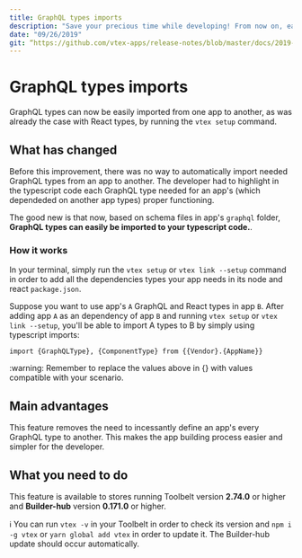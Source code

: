 ```yaml
---
title: GraphQL types imports
description: "Save your precious time while developing! From now on, easily import GraphQL types from one app to another."
date: "09/26/2019"
git: “https://github.com/vtex-apps/release-notes/blob/master/docs/2019-week-38/graphql-types-import.md”
---
```


# GraphQL types imports

GraphQL types can now be easily imported from one app to another, as was already the case with React types, by running the `vtex setup` command.

## What has changed 

Before this improvement, there was no way to automatically import needed GraphQL types from an app to another. The developer had to highlight in the typescript code each GraphQL type needed for an app's (which dependeded on another app types) proper functioning. 

The good new is that now, based on schema files in app's  `graphql` folder,  **GraphQL types can easily be imported to your typescript code.**. 

### How it works

In your terminal, simply run the  `vtex setup`  or  `vtex link --setup`  command in order to add all the dependencies types your app needs in its node and react `package.json`.

Suppose you want to use app's `A` GraphQL and React types in app `B`. After adding app `A` as an dependency of app `B` and running  `vtex setup` or `vtex link --setup`, you'll be able to import A types to B by simply using typescript imports:

```
import {GraphQLType}, {ComponentType} from {{Vendor}.{AppName}} 
```

<div class="alert alert-warning">
:warning: Remember to replace the values above in {} with values compatible with your scenario.
</div>

## Main advantages 

This feature removes the need to incessantly define an app's every GraphQL type to another. This makes the app building process easier and simpler for the developer. 

## What you need to do 

This feature is available to stores running Toolbelt version **2.74.0** or higher and **Builder-hub** version **0.171.0** or higher.

:information_source: You can run `vtex -v` in your Toolbelt in order to check its version and `npm i -g vtex` or `yarn global add vtex` in order to update it. The Builder-hub update should occur automatically.
